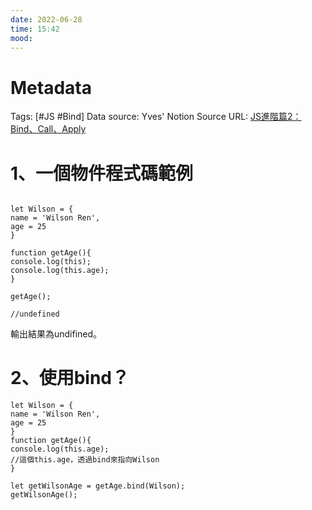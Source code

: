 ```yaml
---
date: 2022-06-28
time: 15:42
mood:
---
```

# Metadata
Tags: [#JS #Bind]
Data source: Yves' Notion
Source URL: [JS進階篇2：Bind、Call、Apply](https://www.notion.so/yves01480/JS-2-Bind-Call-Apply-958d1db91a6442798c16b803e7fe4932#9a87e18583224420978123f25a387dce)



# 1、一個物件程式碼範例
```JS

let Wilson = { 
name = 'Wilson Ren', 
age = 25 
} 

function getAge(){ 
console.log(this); 
console.log(this.age);
} 

getAge(); 

//undefined
```
輸出結果為undifined。


# 2、使用bind？
```JS
let Wilson = { 
name = 'Wilson Ren', 
age = 25 
} 
function getAge(){ 
console.log(this.age); 
//這個this.age，透過bind來指向Wilson 
} 

let getWilsonAge = getAge.bind(Wilson); 
getWilsonAge();
```
